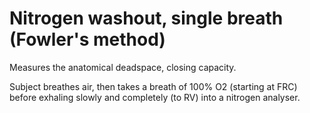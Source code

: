 ---
---
# Nitrogen washout, single breath (Fowler's method)

Measures the anatomical deadspace, closing capacity.

Subject breathes air, then takes a breath of 100% O2 (starting at FRC)
before exhaling slowly and completely (to RV) into a nitrogen analyser.
